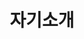 ---
# Page type
title: "자기소개"
type: widget_page

image:
    caption: '전북대학교 재학중인 배재훈'
    focal_point: Smart
    preview_only: false
---